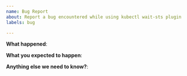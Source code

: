 ```yaml
---
name: Bug Report
about: Report a bug encountered while using kubectl wait-sts plugin
labels: bug

---
```


<!-- Please use this template while reporting a bug and provide as much info as possible. Not doing so may result in your bug not being addressed in a timely manner. Thanks!
-->


**What happened**:

**What you expected to happen**:

**Anything else we need to know?**:
